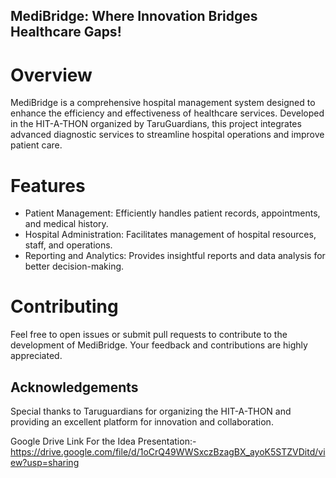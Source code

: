 ## MediBridge: Where Innovation Bridges Healthcare Gaps!

# Overview
MediBridge is a comprehensive hospital management system designed to enhance the efficiency and effectiveness of healthcare services. Developed in the HIT-A-THON organized by TaruGuardians, this project integrates advanced  diagnostic services to streamline hospital operations and improve patient care.

# Features
- Patient Management: Efficiently handles patient records, appointments, and medical history.
- Hospital Administration: Facilitates management of hospital resources, staff, and operations.
- Reporting and Analytics: Provides insightful reports and data analysis for better decision-making.

# Contributing
Feel free to open issues or submit pull requests to contribute to the development of MediBridge. Your feedback and contributions are highly appreciated.

## Acknowledgements
Special thanks to Taruguardians for organizing the HIT-A-THON and providing an excellent platform for innovation and collaboration.

Google Drive Link For the Idea Presentation:- https://drive.google.com/file/d/1oCrQ49WWSxczBzagBX_ayoK5STZVDitd/view?usp=sharing

